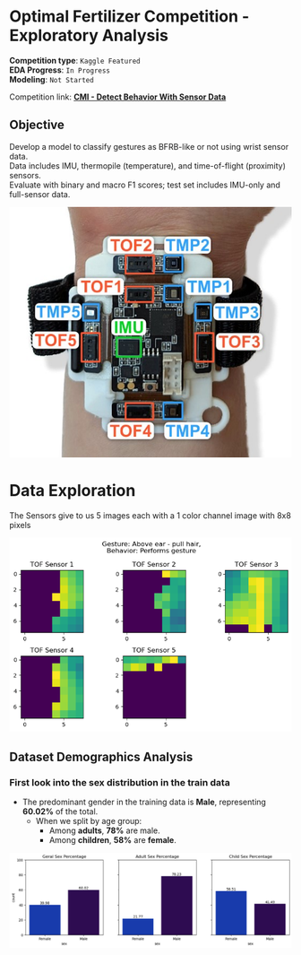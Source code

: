 # Optimal Fertilizer Competition - Exploratory Analysis  

**Competition type**: ``Kaggle Featured``<br>
**EDA Progress**: ``In Progress``<br>
**Modeling**: ``Not Started``<br>

Competition link: **[CMI - Detect Behavior With Sensor Data](https://www.kaggle.com/competitions/cmi-detect-behavior-with-sensor-data)**


## Objective
Develop a model to classify gestures as BFRB-like or not using wrist sensor data.  
Data includes IMU, thermopile (temperature), and time-of-flight (proximity) sensors.  
Evaluate with binary and macro F1 scores; test set includes IMU-only and full-sensor data.  

![Sensor in wrist photo](Images/Sensor_Img.jpg)

# Data Exploration 
The Sensors give to us 5 images each with a 1 color channel image with 8x8 pixels <br>

![Tof Sensors images](Images/tof_sensors.png)

## Dataset Demographics Analysis

### First look into the sex distribution in the train data

- The predominant gender in the training data is **Male**, representing **60.02%** of the total.
  - When we split by age group:
    - Among **adults**, **78%** are male.
    - Among **children**, **58%** are **female**.


![Demographics Sex Plots](Images/demographics_sex.png) 

